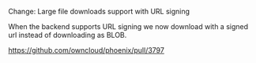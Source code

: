 Change: Large file downloads support with URL signing

When the backend supports URL signing we now download with a signed url instead of downloading as BLOB.

https://github.com/owncloud/phoenix/pull/3797
